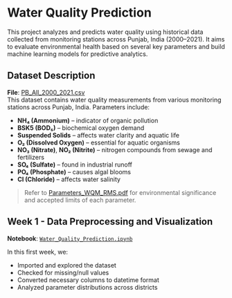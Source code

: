 # Water Quality Prediction

This project analyzes and predicts water quality using historical data collected from monitoring stations across Punjab, India (2000–2021). It aims to evaluate environmental health based on several key parameters and build machine learning models for predictive analytics.

## Dataset Description

**File**: [PB_All_2000_2021.csv](https://github.com/Lightning-President-9/Water-Quality-Prediction/blob/main/PB_All_2000_2021.csv)  
This dataset contains water quality measurements from various monitoring stations across Punjab, India. Parameters include:

- **NH₄ (Ammonium)** – indicator of organic pollution
- **BSK5 (BOD₅)** – biochemical oxygen demand
- **Suspended Solids** – affects water clarity and aquatic life
- **O₂ (Dissolved Oxygen)** – essential for aquatic organisms
- **NO₃ (Nitrate)**, **NO₂ (Nitrite)** – nitrogen compounds from sewage and fertilizers
- **SO₄ (Sulfate)** – found in industrial runoff
- **PO₄ (Phosphate)** – causes algal blooms
- **Cl (Chloride)** – affects water salinity

> Refer to [Parameters_WQM_RMS.pdf](https://github.com/Lightning-President-9/Water-Quality-Prediction/blob/main/Parameters_WQM_RMS.pdf) for environmental significance and accepted limits of each parameter.

## Week 1 - Data Preprocessing and Visualization

**Notebook**: [`Water_Quality_Prediction.ipynb`]([Water_Quality_Prediction.ipynb](https://github.com/Lightning-President-9/Water-Quality-Prediction/blob/main/Week_1/Water_Quality_Prediction.ipynb))

In this first week, we:
- Imported and explored the dataset
- Checked for missing/null values
- Converted necessary columns to datetime format
- Analyzed parameter distributions across districts
